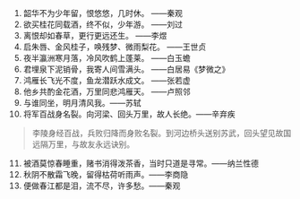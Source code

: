 1. 韶华不为少年留，恨悠悠，几时休。 ——秦观
2. 欲买桂花同载酒，终不似，少年游。 ——刘过
3. 离恨却如春草，更行更远还生。 ——李煜
4. 启朱唇、金风桂子，唤残梦、微雨梨花。 ——王世贞
5. 夜半瀛洲寒月落，冷风吹鹤上蓬莱。 ——白玉蟾
6. 君埋泉下泥销骨，我寄人间雪满头。 ——白居易《梦微之》
7. 鸿雁长飞光不度，鱼龙潜跃水成文。 ——张若虚
8. 他乡共酌金花酒，万里同悲鸿雁天。 ——卢照邻
9. 与谁同坐，明月清风我。——苏轼
10. 将军百战身名裂。向河梁、回头万里，故人长绝。——辛弃疾

> 李陵身经百战，兵败归降而身败名裂。到河边桥头送别苏武，回头望见故国远隔万里，与故友永远诀别。

11. 被酒莫惊春睡重，赌书消得泼茶香，当时只道是寻常。——纳兰性德
12. 秋阴不散霜飞晚，留得枯荷听雨声。——李商隐
13. 便做春江都是泪，流不尽，许多愁。——秦观
